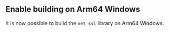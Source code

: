 ## Enable building on Arm64 Windows

It is now possible to build the `net_ssl` library on Arm64 Windows.
